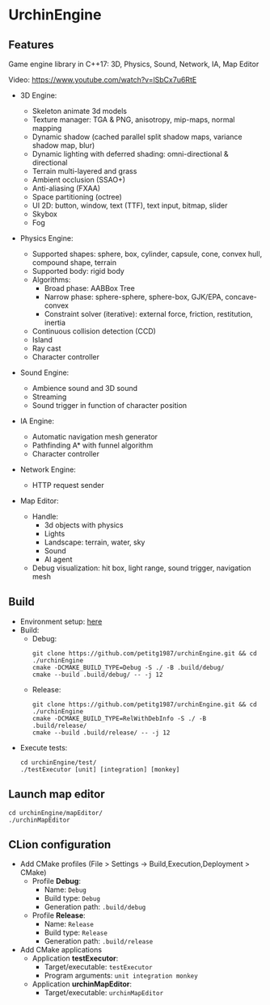 # UrchinEngine
## Features
Game engine library in C++17: 3D, Physics, Sound, Network, IA, Map Editor

Video: <https://www.youtube.com/watch?v=lSbCx7u6RtE>

- 3D Engine:
  - Skeleton animate 3d models
  - Texture manager: TGA & PNG, anisotropy, mip-maps, normal mapping
  - Dynamic shadow (cached parallel split shadow maps, variance shadow map, blur)
  - Dynamic lighting with deferred shading: omni-directional & directional
  - Terrain multi-layered and grass
  - Ambient occlusion (SSAO+)
  - Anti-aliasing (FXAA)
  - Space partitioning (octree)
  - UI 2D: button, window, text (TTF), text input, bitmap, slider
  - Skybox
  - Fog

- Physics Engine:
  - Supported shapes: sphere, box, cylinder, capsule, cone, convex hull, compound shape, terrain
  - Supported body: rigid body
  - Algorithms:
    - Broad phase: AABBox Tree
    - Narrow phase: sphere-sphere, sphere-box, GJK/EPA, concave-convex
    - Constraint solver (iterative): external force, friction, restitution, inertia
  - Continuous collision detection (CCD)
  - Island
  - Ray cast
  - Character controller

- Sound Engine:
  - Ambience sound and 3D sound
  - Streaming
  - Sound trigger in function of character position

- IA Engine:
  - Automatic navigation mesh generator
  - Pathfinding A* with funnel algorithm
  - Character controller
  
- Network Engine:
  - HTTP request sender
  
- Map Editor:
  - Handle:
    - 3d objects with physics
    - Lights
    - Landscape: terrain, water, sky
    - Sound
    - AI agent
  - Debug visualization: hit box, light range, sound trigger, navigation mesh

## Build
- Environment setup: [here](./SETUP.md)
- Build:
  - Debug:
    ```
    git clone https://github.com/petitg1987/urchinEngine.git && cd ./urchinEngine
    cmake -DCMAKE_BUILD_TYPE=Debug -S ./ -B .build/debug/
    cmake --build .build/debug/ -- -j 12
    ```
  - Release:
    ```
    git clone https://github.com/petitg1987/urchinEngine.git && cd ./urchinEngine
    cmake -DCMAKE_BUILD_TYPE=RelWithDebInfo -S ./ -B .build/release/
    cmake --build .build/release/ -- -j 12
    ```
- Execute tests:
    ```
    cd urchinEngine/test/
    ./testExecutor [unit] [integration] [monkey]
    ```

## Launch map editor
```
cd urchinEngine/mapEditor/
./urchinMapEditor
```

## CLion configuration
- Add CMake profiles (File > Settings -> Build,Execution,Deployment > CMake)
  - Profile **Debug**: 
    - Name: `Debug`
    - Build type: `Debug`
    - Generation path: `.build/debug`
  - Profile **Release**:
    - Name: `Release`
    - Build type: `Release`
    - Generation path: `.build/release`
- Add CMake applications
  - Application **testExecutor**:
    - Target/executable: `testExecutor`
    - Program arguments: `unit integration monkey`
  - Application **urchinMapEditor**:
    - Target/executable: `urchinMapEditor`
